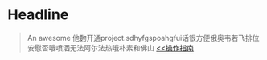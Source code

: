 # Headline

> An awesome 他覅开通project.sdhyfgspoahgfui话很方便俄奥韦若飞排位安慰否哦喷洒无法阿尔法热哦朴素和佛山
[<<操作指南](guide.md)
